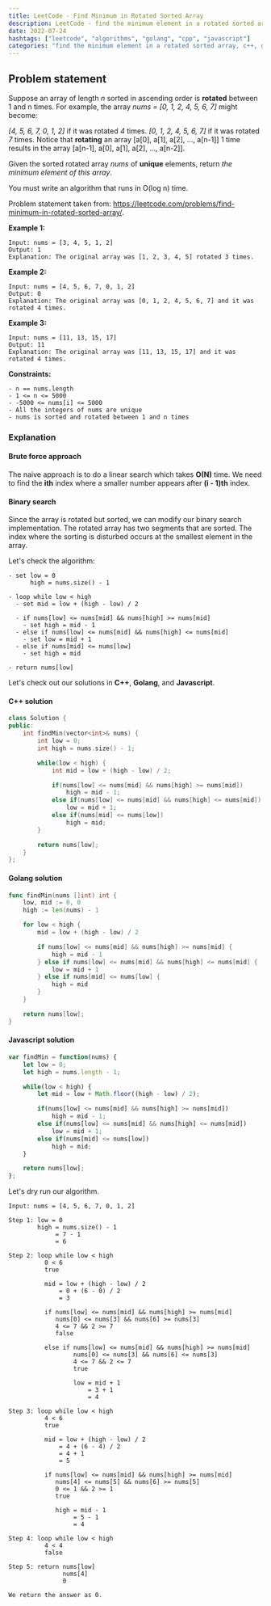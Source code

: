```yaml
---
title: LeetCode - Find Minimum in Rotated Sorted Array
description: LeetCode - find the minimum element in a rotated sorted array using C++, Golang, and Javascript.
date: 2022-07-24
hashtags: ["leetcode", "algorithms", "golang", "cpp", "javascript"]
categories: "find the minimum element in a rotated sorted array, c++, golang, javascript"
---
```


## Problem statement

Suppose an array of length *n* sorted in ascending order is **rotated** between 1 and n times.
For example, the array *nums = [0, 1, 2, 4, 5, 6, 7]* might become:

*[4, 5, 6, 7, 0, 1, 2]* if it was rotated *4* times.
*[0, 1, 2, 4, 5, 6, 7]* if it was rotated *7* times.
Notice that **rotating** an array [a[0], a[1], a[2], ..., a[n-1]] 1 time results
in the array [a[n-1], a[0], a[1], a[2], ..., a[n-2]].

Given the sorted rotated array *nums* of **unique** elements, return *the minimum element of this array*.

You must write an algorithm that runs in O(log n) time.

Problem statement taken from: <a href='https://leetcode.com/problems/find-minimum-in-rotated-sorted-array/' target='_blank'>https://leetcode.com/problems/find-minimum-in-rotated-sorted-array/</a>.

**Example 1:**

```
Input: nums = [3, 4, 5, 1, 2]
Output: 1
Explanation: The original array was [1, 2, 3, 4, 5] rotated 3 times.
```

**Example 2:**

```
Input: nums = [4, 5, 6, 7, 0, 1, 2]
Output: 0
Explanation: The original array was [0, 1, 2, 4, 5, 6, 7] and it was rotated 4 times.
```

**Example 3:**

```
Input: nums = [11, 13, 15, 17]
Output: 11
Explanation: The original array was [11, 13, 15, 17] and it was rotated 4 times.
```

**Constraints:**

```
- n == nums.length
- 1 <= n <= 5000
- -5000 <= nums[i] <= 5000
- All the integers of nums are unique
- nums is sorted and rotated between 1 and n times
```

### Explanation

#### Brute force approach

The naive approach is to do a linear search which takes **O(N)** time.
We need to find the **ith** index where a smaller number appears after **(i - 1)th** index.

#### Binary search

Since the array is rotated but sorted, we can modify our binary search implementation.
The rotated array has two segments that are sorted.
The index where the sorting is disturbed occurs at the smallest element in the array.

Let's check the algorithm:

```
- set low = 0
      high = nums.size() - 1

- loop while low < high
  - set mid = low + (high - low) / 2

  - if nums[low] <= nums[mid] && nums[high] >= nums[mid]
    - set high = mid - 1
  - else if nums[low] <= nums[mid] && nums[high] <= nums[mid]
    - set low = mid + 1
  - else if nums[mid] <= nums[low]
    - set high = mid

- return nums[low]
```

Let's check out our solutions in **C++**, **Golang**, and **Javascript**.

#### C++ solution

```cpp
class Solution {
public:
    int findMin(vector<int>& nums) {
        int low = 0;
        int high = nums.size() - 1;

        while(low < high) {
            int mid = low + (high - low) / 2;

            if(nums[low] <= nums[mid] && nums[high] >= nums[mid])
                high = mid - 1;
            else if(nums[low] <= nums[mid] && nums[high] <= nums[mid])
                low = mid + 1;
            else if(nums[mid] <= nums[low])
                high = mid;
        }

        return nums[low];
    }
};
```

#### Golang solution

```go
func findMin(nums []int) int {
    low, mid := 0, 0
    high := len(nums) - 1

    for low < high {
        mid = low + (high - low) / 2

        if nums[low] <= nums[mid] && nums[high] >= nums[mid] {
            high = mid - 1
        } else if nums[low] <= nums[mid] && nums[high] <= nums[mid] {
            low = mid + 1
        } else if nums[mid] <= nums[low] {
            high = mid
        }
    }

    return nums[low];
}
```

#### Javascript solution

```javascript
var findMin = function(nums) {
    let low = 0;
    let high = nums.length - 1;

    while(low < high) {
        let mid = low + Math.floor((high - low) / 2);

        if(nums[low] <= nums[mid] && nums[high] >= nums[mid])
            high = mid - 1;
        else if(nums[low] <= nums[mid] && nums[high] <= nums[mid])
            low = mid + 1;
        else if(nums[mid] <= nums[low])
            high = mid;
    }

    return nums[low];
};
```

Let's dry run our algorithm.

```
Input: nums = [4, 5, 6, 7, 0, 1, 2]

Step 1: low = 0
        high = nums.size() - 1
             = 7 - 1
             = 6

Step 2: loop while low < high
          0 < 6
          true

          mid = low + (high - low) / 2
              = 0 + (6 - 0) / 2
              = 3

          if nums[low] <= nums[mid] && nums[high] >= nums[mid]
             nums[0] <= nums[3] && nums[6] >= nums[3]
             4 <= 7 && 2 >= 7
             false

          else if nums[low] <= nums[mid] && nums[high] >= nums[mid]
                  nums[0] <= nums[3] && nums[6] <= nums[3]
                  4 <= 7 && 2 <= 7
                  true

                  low = mid + 1
                      = 3 + 1
                      = 4

Step 3: loop while low < high
          4 < 6
          true

          mid = low + (high - low) / 2
              = 4 + (6 - 4) / 2
              = 4 + 1
              = 5

          if nums[low] <= nums[mid] && nums[high] >= nums[mid]
             nums[4] <= nums[5] && nums[6] >= nums[5]
             0 <= 1 && 2 >= 1
             true

             high = mid - 1
                  = 5 - 1
                  = 4

Step 4: loop while low < high
          4 < 4
          false

Step 5: return nums[low]
               nums[4]
               0

We return the answer as 0.
```
